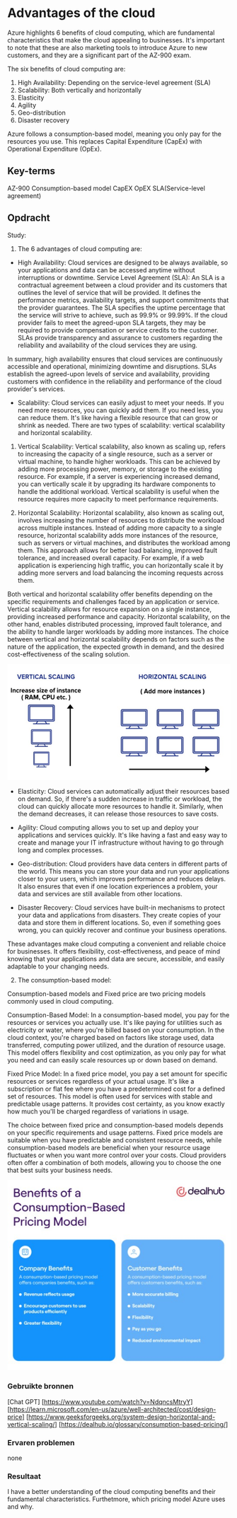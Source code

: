 # Advantages of the cloud

Azure highlights 6 benefits of cloud computing, which are fundamental characteristics that make the cloud appealing to businesses. It's important to note that these are also marketing tools to introduce Azure to new customers, and they are a significant part of the AZ-900 exam.

The six benefits of cloud computing are:

1. High Availability: Depending on the service-level agreement (SLA)
2. Scalability: Both vertically and horizontally
3. Elasticity
4. Agility
5. Geo-distribution
6. Disaster recovery

Azure follows a consumption-based model, meaning you only pay for the resources you use. This replaces Capital Expenditure (CapEx) with Operational Expenditure (OpEx).

## Key-terms

AZ-900 
Consumption-based model
CapEX
OpEX
SLA(Service-level agreement)


## Opdracht

Study:

1. The 6 advantages of cloud computing are:

- High Availability: Cloud services are designed to be always available, so your applications and data can be accessed anytime without interruptions or downtime.
Service Level Agreement (SLA): An SLA is a contractual agreement between a cloud provider and its customers that outlines the level of service that will be provided. It defines the performance metrics, availability targets, and support commitments that the provider guarantees. The SLA specifies the uptime percentage that the service will strive to achieve, such as 99.9% or 99.99%. If the cloud provider fails to meet the agreed-upon SLA targets, they may be required to provide compensation or service credits to the customer. SLAs provide transparency and assurance to customers regarding the reliability and availability of the cloud services they are using.

In summary, high availability ensures that cloud services are continuously accessible and operational, minimizing downtime and disruptions. SLAs establish the agreed-upon levels of service and availability, providing customers with confidence in the reliability and performance of the cloud provider's services.

- Scalability: Cloud services can easily adjust to meet your needs. If you need more resources, you can quickly add them. If you need less, you can reduce them. It's like having a flexible resource that can grow or shrink as needed.
There are two types of scalability: vertical scalability and horizontal scalability.

1. Vertical Scalability: Vertical scalability, also known as scaling up, refers to increasing the capacity of a single resource, such as a server or virtual machine, to handle higher workloads. This can be achieved by adding more processing power, memory, or storage to the existing resource. For example, if a server is experiencing increased demand, you can vertically scale it by upgrading its hardware components to handle the additional workload. Vertical scalability is useful when the resource requires more capacity to meet performance requirements.

2. Horizontal Scalability: Horizontal scalability, also known as scaling out, involves increasing the number of resources to distribute the workload across multiple instances. Instead of adding more capacity to a single resource, horizontal scalability adds more instances of the resource, such as servers or virtual machines, and distributes the workload among them. This approach allows for better load balancing, improved fault tolerance, and increased overall capacity. For example, if a web application is experiencing high traffic, you can horizontally scale it by adding more servers and load balancing the incoming requests across them.

Both vertical and horizontal scalability offer benefits depending on the specific requirements and challenges faced by an application or service. Vertical scalability allows for resource expansion on a single instance, providing increased performance and capacity. Horizontal scalability, on the other hand, enables distributed processing, improved fault tolerance, and the ability to handle larger workloads by adding more instances. The choice between vertical and horizontal scalability depends on factors such as the nature of the application, the expected growth in demand, and the desired cost-effectiveness of the scaling solution.

![Horizontal and Vertical Scaling](/00_includes/Cloud/Opdracht%203/Horizontal%20and%20Vertical%20Scaling.jpg)

- Elasticity: Cloud services can automatically adjust their resources based on demand. So, if there's a sudden increase in traffic or workload, the cloud can quickly allocate more resources to handle it. Similarly, when the demand decreases, it can release those resources to save costs.

- Agility: Cloud computing allows you to set up and deploy your applications and services quickly. It's like having a fast and easy way to create and manage your IT infrastructure without having to go through long and complex processes.

- Geo-distribution: Cloud providers have data centers in different parts of the world. This means you can store your data and run your applications closer to your users, which improves performance and reduces delays. It also ensures that even if one location experiences a problem, your data and services are still available from other locations.

- Disaster Recovery: Cloud services have built-in mechanisms to protect your data and applications from disasters. They create copies of your data and store them in different locations. So, even if something goes wrong, you can quickly recover and continue your business operations.

These advantages make cloud computing a convenient and reliable choice for businesses. It offers flexibility, cost-effectiveness, and peace of mind knowing that your applications and data are secure, accessible, and easily adaptable to your changing needs.


2. The consumption-based model: 

Consumption-based models and Fixed price are two pricing models commonly used in cloud computing.

Consumption-Based Model: In a consumption-based model, you pay for the resources or services you actually use. It's like paying for utilities such as electricity or water, where you're billed based on your consumption. In the cloud context, you're charged based on factors like storage used, data transferred, computing power utilized, and the duration of resource usage. This model offers flexibility and cost optimization, as you only pay for what you need and can easily scale resources up or down based on demand.

Fixed Price Model: In a fixed price model, you pay a set amount for specific resources or services regardless of your actual usage. It's like a subscription or flat fee where you have a predetermined cost for a defined set of resources. This model is often used for services with stable and predictable usage patterns. It provides cost certainty, as you know exactly how much you'll be charged regardless of variations in usage.

The choice between fixed price and consumption-based models depends on your specific requirements and usage patterns. Fixed price models are suitable when you have predictable and consistent resource needs, while consumption-based models are beneficial when your resource usage fluctuates or when you want more control over your costs. Cloud providers often offer a combination of both models, allowing you to choose the one that best suits your business needs.

![Consumption based model](/00_includes/Cloud/Opdracht%203/Consumption%20based%20model.jpg)

### Gebruikte bronnen
[Chat GPT]
[https://www.youtube.com/watch?v=NdqncsMtryY]
[https://learn.microsoft.com/en-us/azure/well-architected/cost/design-price]
[https://www.geeksforgeeks.org/system-design-horizontal-and-vertical-scaling/]
[https://dealhub.io/glossary/consumption-based-pricing/]


### Ervaren problemen

none

### Resultaat
I have a better understanding of the cloud computing benefits and their fundamental characteristics. Furthetmore, which pricing model Azure uses and why.

